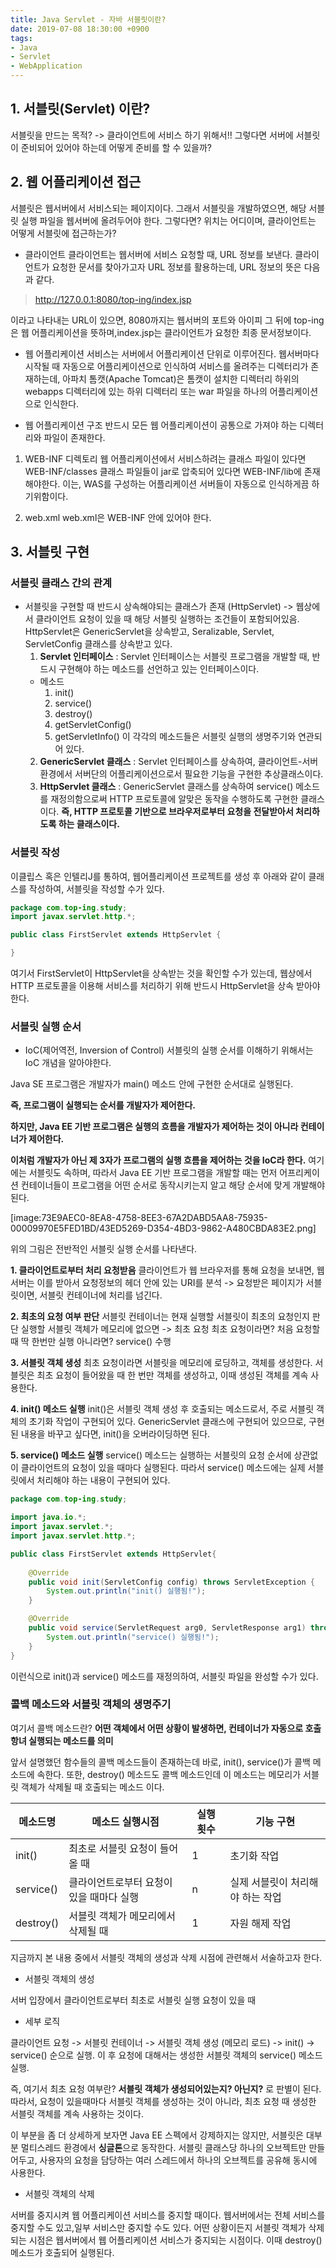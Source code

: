 ```yaml
---
title: Java Servlet - 자바 서블릿이란?
date: 2019-07-08 18:30:00 +0900
tags: 
- Java
- Servlet
- WebApplication
---
```


## 1. 서블릿(Servlet) 이란?
서블릿을 만드는 목적? -> 클라이언트에 서비스 하기 위해서!!
그렇다면 서버에 서블릿이 준비되어 있어야 하는데 어떻게 준비를 할 수 있을까?

## 2. 웹 어플리케이션 접근
서블릿은 웹서버에서 서비스되는 페이지이다. 
그래서 서블릿을 개발하였으면, 해당 서블릿 실행 파일을 웹서버에 올려두어야 한다.
그렇다면? 위치는 어디이며, 클라이언트는 어떻게 서블릿에 접근하는가?

+ 클라이언트
클라이언트는 웹서버에 서비스 요청할 때, URL 정보를 보낸다. 
클라이언트가 요청한 문서를 찾아가고자 URL 정보를 활용하는데, URL 정보의 뜻은 다음과 같다. 
	    
> http://127.0.0.1:8080/top-ing/index.jsp

이라고 나타내는 URL이 있으면, 8080까지는 웹서버의 포트와 아이피 그 뒤에 top-ing은 웹 어플리케이션을 뜻하며,index.jsp는 클라이언트가 요청한 최종 문서정보이다.

+ 웹 어플리케이션
서비스는 서버에서 어플리케이션 단위로 이루어진다.
웹서버마다 시작될 때 자동으로 어플리케이션으로 인식하여 서비스를 올려주는 디렉터리가 존재하는데, 아파치 톰캣(Apache Tomcat)은 톰캣이 설치한 디렉터리 하위의 webapps 디렉터리에 있는 하위 디렉터리 또는 war 파일을 하나의 어플리케이션으로 인식한다. 

+ 웹 어플리케이션 구조
반드시 모든 웹 어플리케이션이 공통으로 가져야 하는 디렉터리와 파일이 존재한다.


1. WEB-INF 디렉토리
    웹 어플리케이션에서 서비스하려는 클래스 파일이 있다면 WEB-INF/classes 
    클래스 파일들이 jar로 압축되어 있다면 WEB-INF/lib에 존재해야한다.
    이는, WAS를 구성하는 어플리케이션 서버들이 자동으로 인식하게끔 하기위함이다.

2. web.xml
    web.xml은 WEB-INF 안에 있어야 한다. 
	
## 3. 서블릿 구현
### 서블릿 클래스 간의 관계
+ 서블릿을 구현할 때 반드시 상속해야되는 클래스가 존재 (HttpServlet) -> 웹상에서 클라이언트 요청이 있을 때 해당 서블릿 실행하는 조건들이 포함되어있음. HttpServlet은 GenericServlet을 상속받고, Seralizable, Servlet, ServletConfig 클래스를 상속받고 있다.
    1. **Servlet 인터페이스** :
    Servlet 인터페이스는 서블릿 프로그램을 개발할 때, 반드시 구현해야 하는 메소드를 선언하고 있는 인터페이스이다. 
    + 메소드
        1. init()
        2. service()
        3. destroy()
        4. getServletConfig()
        5. getServletInfo()
        이 각각의 메소드들은 서블릿  실행의 생명주기와 연관되어 있다.
    2. **GenericServlet 클래스** :
    Servlet 인터페이스를 상속하여, 클라이언트-서버 환경에서 서버단의 어플리케이션으로서 필요한 기능을 구현한 추상클래스이다. 
    3. **HttpServlet 클래스** :
    GenericServlet 클래스를 상속하여 service() 메소드를 재정의함으로써 HTTP 프로토콜에 알맞은 동작을 수행하도록 구현한 클래스이다. 
    **즉, HTTP 프로토콜 기반으로 브라우저로부터 요청을 전달받아서 처리하도록 하는 클래스이다.**

### 서블릿 작성
이클립스 혹은 인텔리J를 통하여, 웹어플리케이션 프로젝트를 생성 후 아래와 같이 클래스를 작성하여, 서블릿을 작성할 수가 있다.
```java
package com.top-ing.study;
import javax.servlet.http.*;

public class FirstServlet extends HttpServlet {

}
```

여기서 FirstServlet이 HttpServlet을 상속받는 것을 확인할 수가 있는데, 웹상에서 HTTP 프로토콜을 이용해 서비스를 처리하기 위해 반드시 HttpServlet을 상속 받아야한다.

### 서블릿 실행 순서
+ IoC(제어역전, Inversion of Control)
서블릿의 실행 순서를 이해하기 위해서는 IoC 개념을 알아야한다. 

Java SE 프로그램은 개발자가 main() 메소드 안에 구현한 순서대로 실행된다.

**즉, 프로그램이 실행되는 순서를 개발자가 제어한다.**	

**하지만, Java EE 기반 프로그램은 실행의 흐름을 개발자가 제어하는 것이 아니라 컨테이너가 제어한다.**

**이처럼 개발자가 아닌 제 3자가 프로그램의 실행 흐름을 제어하는 것을 IoC라 한다.** 여기에는 서블릿도 속하며, 따라서 Java EE 기반 프로그램을 개발할 때는 먼저 어프리케이션 컨테이너들이 프로그램을 어떤 순서로 동작시키는지 알고 해당 순서에 맞게 개발해야 된다. 

[image:73E9AEC0-8EA8-4758-8EE3-67A2DABD5AA8-75935-00009970E5FED1BD/43ED5269-D354-4BD3-9862-A480CBDA83E2.png]


위의 그림은 전반적인 서블릿 실행 순서를 나타낸다. 

**1. 클라이언트로부터 처리 요청받음**
클라이언트가 웹 브라우저를 통해 요청을 보내면, 웹서버는 이를 받아서 요청정보의 헤더 안에 있는 URI를 분석 -> 요청받은 페이지가 서블릿이면, 서블릿 컨테이너에 처리를 넘긴다. 

**2. 최초의 요청 여부 판단**
서블릿 컨테이너는 현재 실행할 서블릿이 최초의 요청인지 판단 실행할 서블릿 객체가 메모리에 없으면  -> 최초 요청
최초 요청이라면? 처음 요청할 때 딱 한번만 실행 
아니라면? service() 수행
	
**3. 서블릿 객체 생성**
최초 요청이라면 서블릿을 메모리에 로딩하고, 객체를 생성한다. 서블릿은 최초 요청이 들어왔을 때 한 번만 객체를 생성하고, 이때 생성된 객체를 계속 사용한다. 

**4. init() 메소드 실행**
init()은 서블릿 객체 생성 후 호출되는 메소드로서, 주로 서블릿 객체의 초기화 작업이  구현되어 있다. GenericServlet 클래스에 구현되어 있으므로, 구현된 내용을 바꾸고 싶다면,  init()을 오버라이딩하면 된다.

**5. service() 메소드 실행** 
service() 메소드는 실행하는 서블릿의 요청 순서에 상관없이 클라이언트의 요청이 있을 때마다 실행된다. 따라서 service() 메소드에는 실제 서블릿에서 처리해야 하는 내용이 구현되어 있다.

```java
package com.top-ing.study;

import java.io.*;
import javax.servlet.*;
import javax.servlet.http.*;

public class FirstServlet extends HttpServlet{
	
	@Override
	public void init(ServletConfig config) throws ServletException {
		System.out.println("init() 실행됨!");
	}

	@Override
	public void service(ServletRequest arg0, ServletResponse arg1) throws ServletException, IOException {
		System.out.println("service() 실행됨!");
	}
}
```
이런식으로 init()과 service() 메소드를 재정의하여, 서블릿 파일을 완성할 수가 있다.

### 콜백 메소드와 서블릿 객체의 생명주기
여기서 콜백 메소드란? **어떤 객체에서 어떤 상황이 발생하면, 컨테이너가 자동으로 호출항녀 실행되는 메소드를 의미**

앞서 설명했던 함수들의 콜백 메소드들이 존재하는데 바로, init(), service()가 콜백 메소드에 속한다. 또한, destroy() 메소드도 콜백 메소드인데 이 메소드는 메모리가 서블릿 객체가 삭제될 때 호출되는 메소드 이다.

| 메소드명  | 메소드 실행시점                          | 실행 횟수 | 기능 구현                         |
|-----------|------------------------------------------|-----------|-----------------------------------|
| init()    | 최초로 서블릿 요청이 들어올 때           | 1         | 초기화 작업                       |
| service() | 클라이언트로부터 요청이 있을 때마다 실행 | n         |  실제 서블릿이 처리해야 하는 작업 |
| destroy() | 서블릿 객체가 메모리에서 삭제될 때       | 1         |  자원 해제 작업                   |

지금까지 본 내용 중에서 서블릿 객체의 생성과 삭제 시점에 관련해서 서술하고자 한다.

+ 서블릿 객체의 생성

서버 입장에서 클라이언트로부터 최초로 서블릿 실행 요청이 있을 때

+ 세부 로직

클라이언트 요청 -> 서블릿 컨테이너 -> 서블릿 객체 생성 (메모리 로드) -> init() -> service() 순으로 실행. 이 후 요청에 대해서는 생성한 서블릿 객체의 service() 메소드 실행.

즉, 여기서 최초 요청 여부란?
**서블릿 객체가 생성되어있는지? 아닌지?** 로 판별이 된다.
따라서, 요청이 있을때마다 서블릿 객체를 생성하는  것이 아니라, 
최초 요청 때 생성한 서블릿 객체를 계속 사용하는 것이다.
	
이 부분을 좀 더 상세하게 보자면 Java EE 스펙에서 강제하지는 않지만, 서블릿은 대부분 멀티스레드 환경에서 **싱글톤**으로 동작한다. 
서블릿 클래스당 하나의 오브젝트만 만들어두고, 사용자의 요청을 담당하는 여러 스레드에서 하나의 오브젝트를 공유해 동시에 사용한다.
	
+ 서블릿 객체의 삭제

서버를 중지시켜 웹 어플리케이션 서비스를 중지할 때이다. 웹서버에서는 전체 서비스를 중지할 수도 있고,일부 서비스만 중지할 수도 있다. 어떤 상황이든지 서블릿 객체가 삭제되는 시점은 웹서버에서 웹 어플리케이션 서비스가 중지되는 시점이다. 이때 destroy() 메소드가 호출되어 실행된다. 


